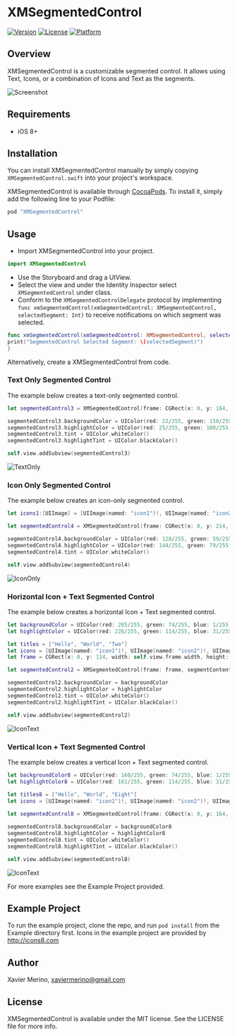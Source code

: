 # XMSegmentedControl

[![Version](https://img.shields.io/cocoapods/v/XMSegmentedControl.svg?style=flat)](http://cocoapods.org/pods/XMSegmentedControl)
[![License](https://img.shields.io/cocoapods/l/XMSegmentedControl.svg?style=flat)](http://cocoapods.org/pods/XMSegmentedControl)
[![Platform](https://img.shields.io/cocoapods/p/XMSegmentedControl.svg?style=flat)](http://cocoapods.org/pods/XMSegmentedControl)

## Overview
XMSegmentedControl is a customizable segmented control. It allows using Text, Icons, or a combination of Icons and Text as the segments.

![Screenshot](https://thumbs.gfycat.com/BelovedWellinformedAustralianshelduck-size_restricted.gif)

## Requirements
* iOS 8+

## Installation
You can install XMSegmentedControl manually by simply copying `XMSegmentedControl.swift` into your project's workspace.  

XMSegmentedControl is available through [CocoaPods](http://cocoapods.org).  To install it, simply add the following line to your Podfile:

```ruby
pod "XMSegmentedControl"
```
## Usage

* Import XMSegmentedControl into your project. 

```Swift
import XMSegmentedControl
```
* Use the Storyboard and drag a UIView. 
* Select the view and under the Identity Inspector select `XMSegmentedControl` under class. 
* Conform to the `XMSegmentedControlDelegate` protocol by implementing `func xmSegmentedControl(xmSegmentedControl: XMSegmentedControl, selectedSegment: Int)` to receive notifications on which segment was selected.

```Swift
func xmSegmentedControl(xmSegmentedControl: XMSegmentedControl, selectedSegment: Int) {
print("SegmentedControl Selected Segment: \(selectedSegment)")
}
```
Alternatively, create a XMSegmentedControl from code.

### Text Only Segmented Control
The example below creates a text-only segmented control.
```Swift
let segmentedControl3 = XMSegmentedControl(frame: CGRect(x: 0, y: 164, width: self.view.frame.width, height: 44), segmentTitle: ["Hello", "World", "Three"], selectedItemHighlightStyle: XMSelectedItemHighlightStyle.TopEdge)

segmentedControl3.backgroundColor = UIColor(red: 22/255, green: 150/255, blue: 122/255, alpha: 1)
segmentedControl3.highlightColor = UIColor(red: 25/255, green: 180/255, blue: 145/255, alpha: 1)
segmentedControl3.tint = UIColor.whiteColor()
segmentedControl3.highlightTint = UIColor.blackColor()

self.view.addSubview(segmentedControl3)
```

![TextOnly](https://dl.dropboxusercontent.com/u/72507896/XMSegmentedControlScreenshots/textonly.png)

### Icon Only Segmented Control
The example below creates an icon-only segmented control.
``` Swift
let icons1:[UIImage] = [UIImage(named: "icon1")!, UIImage(named: "icon2")!, UIImage(named: "icon3")!, UIImage(named: "icon4")!, UIImage(named: "icon5")!, UIImage(named: "icon6")!]

let segmentedControl4 = XMSegmentedControl(frame: CGRect(x: 0, y: 214, width: self.view.frame.width, height: 44), segmentIcon: icons1, selectedItemHighlightStyle: XMSelectedItemHighlightStyle.Background)

segmentedControl4.backgroundColor = UIColor(red: 128/255, green: 59/255, blue: 159/255, alpha: 1)
segmentedControl4.highlightColor = UIColor(red: 144/255, green: 79/255, blue: 173/255, alpha: 1)
segmentedControl4.tint = UIColor.whiteColor()

self.view.addSubview(segmentedControl4)
```

![IconOnly](https://dl.dropboxusercontent.com/u/72507896/XMSegmentedControlScreenshots/icononly.png)

### Horizontal Icon + Text Segmented Control
The example below creates a horizontal Icon + Text segmented control.
``` Swift
let backgroundColor = UIColor(red: 205/255, green: 74/255, blue: 1/255, alpha: 1)
let highlightColor = UIColor(red: 226/255, green: 114/255, blue: 31/255, alpha: 1)

let titles = ["Hello", "World", "Two"]
let icons = [UIImage(named: "icon1")!, UIImage(named: "icon2")!, UIImage(named: "icon3")!]
let frame = CGRect(x: 0, y: 114, width: self.view.frame.width, height: 44)

let segmentedControl2 = XMSegmentedControl(frame: frame, segmentContent: (titles, icons), selectedItemHighlightStyle: XMSelectedItemHighlightStyle.BottomEdge)

segmentedControl2.backgroundColor = backgroundColor
segmentedControl2.highlightColor = highlightColor
segmentedControl2.tint = UIColor.whiteColor()
segmentedControl2.highlightTint = UIColor.blackColor()

self.view.addSubview(segmentedControl2)
```

![IconText](https://dl.dropboxusercontent.com/u/72507896/XMSegmentedControlScreenshots/texticon.tiff)

### Vertical Icon + Text Segmented Control
The example below creates a vertical Icon + Text segmented control.
``` Swift
let backgroundColor8 = UIColor(red: 160/255, green: 74/255, blue: 1/255, alpha: 1)
let highlightColor8 = UIColor(red: 181/255, green: 114/255, blue: 31/255, alpha: 1)

let titles8 = ["Hello", "World", "Eight"]
let icons = [UIImage(named: "icon1")!, UIImage(named: "icon2")!, UIImage(named: "icon3")!]
        
let segmentedControl8 = XMSegmentedControl(frame: CGRect(x: 0, y: 164, width: self.view.frame.width, height: 54), verticalSegmentContent: (titles8, icons), selectedItemHighlightStyle: XMSelectedItemHighlightStyle.BottomEdge)

segmentedControl8.backgroundColor = backgroundColor8
segmentedControl8.highlightColor = highlightColor8
segmentedControl8.tint = UIColor.whiteColor()
segmentedControl8.highlightTint = UIColor.blackColor()

self.view.addSubview(segmentedControl8)
```

![IconText](https://photos-4.dropbox.com/t/2/AACs3rwA39Dwqj3il4ZOwzlaRL2z1uzBINv9ku3EikaQhA/12/72507896/jpeg/32x32/1/_/1/2/hybridverticaltexticon.tiff/ENH6pTgY2AQgBygH/ZCZnDBVNrm_J3WD3CnlbxWl_8Z-nM-kKusGJ44nhQ1M?size=2048x1536&size_mode=3)

For more examples see the Example Project provided.

## Example Project

To run the example project, clone the repo, and run `pod install` from the Example directory first.
Icons in the example project are provided by http://icons8.com

## Author

Xavier Merino, xaviermerino@gmail.com

## License

XMSegmentedControl is available under the MIT license. See the LICENSE file for more info.
